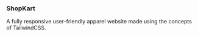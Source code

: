 ### ShopKart

A fully responsive user-friendly apparel website made using the concepts of TailwindCSS.
